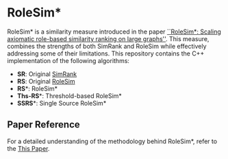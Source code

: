 # RoleSim*

RoleSim* is a similarity measure introduced in the paper [``RoleSim*: Scaling axiomatic role-based similarity ranking on large graphs''](https://link.springer.com/article/10.1007/s11280-021-00925-z). This measure, combines the strengths of both SimRank and RoleSim while effectively addressing some of their limitations.
This repository contains the C++ implementation of the following algorithms:

- **SR**: Original [SimRank](https://dl.acm.org/doi/10.1145/775047.775126)
- **RS**: Original [RoleSim](https://dl.acm.org/doi/abs/10.1145/2020408.2020561)
- **RS***: RoleSim* 
- **Ths-RS***: Threshold-based RoleSim* 
- **SSRS***: Single Source RoleSim* 

## Paper Reference
For a detailed understanding of the methodology behind RoleSim*, refer to the [This Paper](https://link.springer.com/article/10.1007/s11280-021-00925-z).
